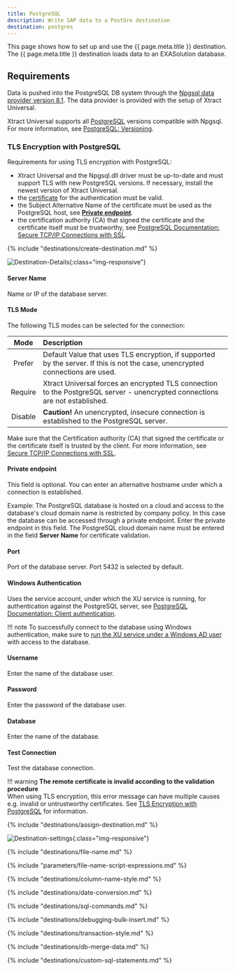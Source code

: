 ```yaml
---
title: PostgreSQL
description: Write SAP data to a PostGre destination
destination: postgres
---
```


This page shows how to set up and use the {{ page.meta.title }} destination. 
The {{ page.meta.title }} destination loads data to an EXASolution database.

## Requirements

Data is pushed into the PostgreSQL DB system through the [Npgsql data provider version 8.1](https://www.npgsql.org/index.html). 
The data provider is provided with the setup of Xtract Universal. 

Xtract Universal supports all [PostgreSQL](https://www.npgsql.org/doc/compatibility.html#postgresql) versions compatible with Npgsql.
For more information, see [PostgreSQL: Versioning](https://www.postgresql.org/support/versioning/).

### TLS Encryption with PostgreSQL
Requirements for using TLS encryption with PostgreSQL:
- Xtract Universal and the Npgsql.dll driver must be up-to-date and must support TLS with new PostgreSQL versions.
If necessary, install the newest version of Xtract Universal.
- the [certificate](../access-restrictions/install-x.509-certificate.md) for the authentication must be valid.
- the Subject Alternative Name of the certificate must be used as the PostgreSQL host, see [**Private endpoint**](#destination-details).
- the certification authority (CA) that signed the certificate and the certificate itself must be trustworthy, see [PostgreSQL Documentation: Secure TCP/IP Connections with SSL](https://www.postgresql.org/docs/11/ssl-tcp.html).


{% include "destinations/create-destination.md" %}

![Destination-Details](../../assets/images/documentation/destinations/postgres/destination-details.png){:class="img-responsive"}


#### Server Name
Name or IP of the database server.

#### TLS Mode
The following TLS modes can be selected for the connection:

|Mode|Description |
|:--:|:---|
| Prefer | Default Value that uses TLS encryption, if supported by the server. If this is not the case, unencrypted connections are used. |
| Require | Xtract Universal forces an encrypted TLS connection to the PostgreSQL server - unencrypted connections are not established. |
| Disable |**Caution!** An unencrypted, insecure connection is established to the PostgreSQL server. |

Make sure that the Certification authority (CA) that signed the certificate or the certificate itself is trusted by the client.
For more information, see [Secure TCP/IP Connections with SSL](https://www.postgresql.org/docs/11/ssl-tcp.html).

#### Private endpoint
This field is optional. You can enter an alternative hostname under which a connection is established.

Example: The PostgreSQL database is hosted on a cloud and access to the database's cloud domain name is restricted by company policy. 
In this case the database can be accessed through a private endpoint. Enter the private endpoint in this field. 
The PostgreSQL cloud domain name must be entered in the field **Server Name** for certificate validation.

#### Port
Port of the database server. Port 5432 is selected by default.

#### Windows Authentication
Uses the service account, under which the XU service is running, for authentication against the PostgreSQL server, see [PostgreSQL Documentation: Client authentication](https://www.postgresql.org/docs/11/client-authentication.html).

!!! note
	To successfully connect to the database using Windows authentication, make sure to [run the XU service under a Windows AD user](../server/service-account.md) with access to the database.

#### Username
Enter the name of the database user.

#### Password
Enter the password of the database user.

#### Database
Enter the name of the database.

#### Test Connection
Test the database connection.

!!! warning
	**The remote certificate is invalid according to the validation procedure** <br>
	When using TLS encryption, this error message can have multiple causes e.g. invalid or untrustworthy certificates. 
	See [TLS Encryption with PostgreSQL](#tls-encryption-with-postgresql) for information.


{% include "destinations/assign-destination.md" %}

![Destination-settings](../../assets/images/documentation/destinations/postgres/destination-settings.png){:class="img-responsive"}

{% include "destinations/file-name.md" %}

{% include "parameters/file-name-script-expressions.md" %}

{% include "destinations/column-name-style.md" %}

{% include "destinations/date-conversion.md" %}

{% include "destinations/sql-commands.md" %}

{% include "destinations/debugging-bulk-insert.md" %}

{% include "destinations/transaction-style.md" %} 

{% include "destinations/db-merge-data.md" %} 

{% include "destinations/custom-sql-statements.md" %} 